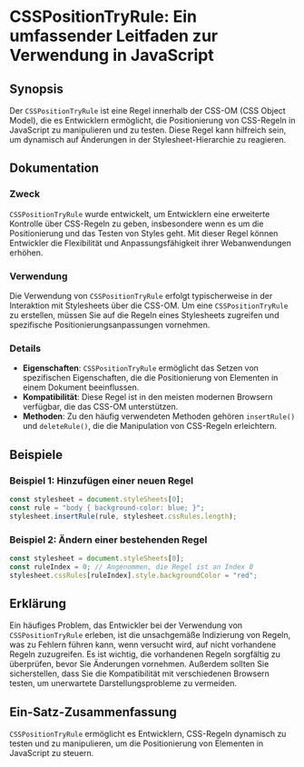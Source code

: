 <!--
Meta Description: # CSSPositionTryRule: Ein umfassender Leitfaden zur Verwendung in JavaScript ## Synopsis Der `CSSPositionTryRule` ist eine Regel innerhalb der CSS-OM ...
Meta Keywords: die, von, csspositiontryrule, css, regeln
-->

# CSSPositionTryRule: Ein umfassender Leitfaden zur Verwendung in JavaScript

## Synopsis
Der `CSSPositionTryRule` ist eine Regel innerhalb der CSS-OM (CSS Object Model), die es Entwicklern ermöglicht, die Positionierung von CSS-Regeln in JavaScript zu manipulieren und zu testen. Diese Regel kann hilfreich sein, um dynamisch auf Änderungen in der Stylesheet-Hierarchie zu reagieren.

## Dokumentation
### Zweck
`CSSPositionTryRule` wurde entwickelt, um Entwicklern eine erweiterte Kontrolle über CSS-Regeln zu geben, insbesondere wenn es um die Positionierung und das Testen von Styles geht. Mit dieser Regel können Entwickler die Flexibilität und Anpassungsfähigkeit ihrer Webanwendungen erhöhen.

### Verwendung
Die Verwendung von `CSSPositionTryRule` erfolgt typischerweise in der Interaktion mit Stylesheets über die CSS-OM. Um eine `CSSPositionTryRule` zu erstellen, müssen Sie auf die Regeln eines Stylesheets zugreifen und spezifische Positionierungsanpassungen vornehmen.

### Details
- **Eigenschaften**: `CSSPositionTryRule` ermöglicht das Setzen von spezifischen Eigenschaften, die die Positionierung von Elementen in einem Dokument beeinflussen.
- **Kompatibilität**: Diese Regel ist in den meisten modernen Browsern verfügbar, die das CSS-OM unterstützen.
- **Methoden**: Zu den häufig verwendeten Methoden gehören `insertRule()` und `deleteRule()`, die die Manipulation von CSS-Regeln erleichtern.

## Beispiele
### Beispiel 1: Hinzufügen einer neuen Regel
```javascript
const stylesheet = document.styleSheets[0];
const rule = "body { background-color: blue; }";
stylesheet.insertRule(rule, stylesheet.cssRules.length);
```

### Beispiel 2: Ändern einer bestehenden Regel
```javascript
const stylesheet = document.styleSheets[0];
const ruleIndex = 0; // Angenommen, die Regel ist an Index 0
stylesheet.cssRules[ruleIndex].style.backgroundColor = "red";
```

## Erklärung
Ein häufiges Problem, das Entwickler bei der Verwendung von `CSSPositionTryRule` erleben, ist die unsachgemäße Indizierung von Regeln, was zu Fehlern führen kann, wenn versucht wird, auf nicht vorhandene Regeln zuzugreifen. Es ist wichtig, die vorhandenen Regeln sorgfältig zu überprüfen, bevor Sie Änderungen vornehmen. Außerdem sollten Sie sicherstellen, dass Sie die Kompatibilität mit verschiedenen Browsern testen, um unerwartete Darstellungsprobleme zu vermeiden.

## Ein-Satz-Zusammenfassung
`CSSPositionTryRule` ermöglicht es Entwicklern, CSS-Regeln dynamisch zu testen und zu manipulieren, um die Positionierung von Elementen in JavaScript zu steuern.